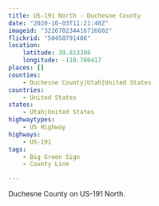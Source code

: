 ```yaml
---
title: US-191 North - Duchesne County
date: "2020-10-03T11:21:48Z"
imageid: "322670234416716602"
flickrid: "50450791408"
location:
    latitude: 39.813308
    longitude: -110.780417
places: []
counties:
    - Duchesne County|Utah|United States
countries:
    - United States
states:
    - Utah|United States
highwaytypes:
    - US Highway
highways:
    - US-191
tags:
    - Big Green Sign
    - County Line

---
```

Duchesne County on US-191 North.